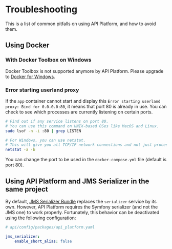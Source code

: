# Troubleshooting

This is a list of common pitfalls on using API Platform, and how to avoid them.

## Using Docker

### With Docker Toolbox on Windows

Docker Toolbox is not supported anymore by API Platform. Please upgrade to [Docker for Windows](https://www.docker.com/docker-windows).

### Error starting userland proxy

If the `app` container cannot start and display this `Error starting userland proxy: Bind for 0.0.0.0:80`, it means that port 80 is already in use. You can check to see which processes are currently listening on certain ports.

```bash
# Find out if any service listens on port 80.
# You can use this command on UNIX-based OSes like MacOS and Linux.
sudo lsof -n -i :80 | grep LISTEN

# For Windows, you can use netstat. 
# This will give you all TCP/IP network connections and not just processes listening to port 80.
netstat -a -b
```

You can change the port to be used in the `docker-compose.yml` file (default is port 80).

## Using API Platform and JMS Serializer in the same project

By default, [JMS Serializer Bundle](http://jmsyst.com/bundles/JMSSerializerBundle) replaces the `serializer` service by its own. However, API Platform requires the Symfony serializer (and not the JMS one) to work properly.
Fortunately, this behavior can be deactivated using the following configuration:

```yaml
# api/config/packages/api_platform.yaml

jms_serializer:    
    enable_short_alias: false
```

